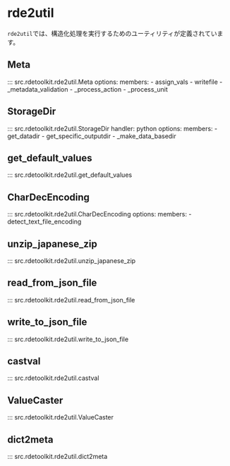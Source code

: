 # rde2util

`rde2util`では、構造化処理を実行するためのユーティリティが定義されています。

## Meta

::: src.rdetoolkit.rde2util.Meta
    options:
        members:
            - assign_vals
            - writefile
            - _metadata_validation
            - _process_action
            - _process_unit

## StorageDir

::: src.rdetoolkit.rde2util.StorageDir
    handler: python
    options:
        members:
            - get_datadir
            - get_specific_outputdir
            - _make_data_basedir

## get_default_values

::: src.rdetoolkit.rde2util.get_default_values

## CharDecEncoding

::: src.rdetoolkit.rde2util.CharDecEncoding
    options:
        members:
            - detect_text_file_encoding

## unzip_japanese_zip

::: src.rdetoolkit.rde2util.unzip_japanese_zip

## read_from_json_file

::: src.rdetoolkit.rde2util.read_from_json_file

## write_to_json_file

::: src.rdetoolkit.rde2util.write_to_json_file

## castval

::: src.rdetoolkit.rde2util.castval

## ValueCaster

::: src.rdetoolkit.rde2util.ValueCaster

## dict2meta

::: src.rdetoolkit.rde2util.dict2meta
